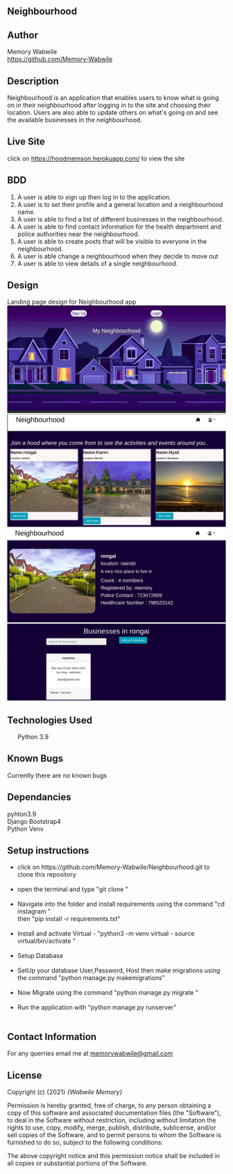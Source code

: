 ## Neighbourhood

## Author
Memory Wabwile<br>
https://github.com/Memory-Wabwile

## Description
Neighbourhood is an application that enables users to know what is going on in their neighbourhood after logging in to the site and choosing their location. Users are also able to update others on what's going on and see the available businesses in the neighbourhood.

## Live Site
click on https://hoodmemson.herokuapp.com/ to view the site

## BDD
1. A user is able to sign up then log in to the application.
2. A user is to set their profile and a general location and a neighbourhood name.
3. A user is able to find a list of different businesses in the neighbourhood.
4. A user is able to find contact information for the health department and police authorities near the neighbourhood.
5. A user is able to create posts that will be visible to everyone in the neighbourhood.
6. A user is able change a neighbourhood when they decide to move out
7. A user is able to view details of a single neighbourhood.

## Design
Landing page design for Neighbourhood app
<img src="hood1.jpg" alt="">
<img src="hood2.jpeg" alt="">
<img src="hood3.jpeg" alt="">
<img src="hood4.jpeg" alt="">


## Technologies Used
<ul>Python 3.9</ul>

## Known Bugs
Currently there are no known bugs

## Dependancies
pyhton3.9 <br>
Django Bootstrap4<br>
Python Venv<br>


## Setup instructions
<ul>
<li>click on https://github.com/Memory-Wabwile/Neighbourhood.git to clone this repository</li><br>
<li>open the terminal and type "git clone "</li> <br>
<li>Navigate into the folder and install requirements using the command
"cd instagram " <br>then "pip install -r requirements.txt" </li><br>
<li>Install and activate Virtual
- "python3 -m venv virtual - source virtual/bin/activate  "</li>
<br>
<li>Setup Database</li><br>
<li>SetUp your database User,Password, Host then make migrations using the command 
"python manage.py makemigrations"</li><br>
<li>Now Migrate using the command 
"python manage.py migrate "</li><br>
<li>Run the application with 
"python manage.py runserver" </li><br>
</ul>

## Contact Information
For any querries email me at memorywabwile@gmail.com

## License
Copyright (c) {2021} *{Wabwile Memory}*

Permission is hereby granted, free of charge, to any person obtaining a copy
of this software and associated documentation files (the "Software"), to deal
in the Software without restriction, including without limitation the rights
to use, copy, modify, merge, publish, distribute, sublicense, and/or sell
copies of the Software, and to permit persons to whom the Software is
furnished to do so, subject to the following conditions:

The above copyright notice and this permission notice shall be included in all
copies or substantial portions of the Software.